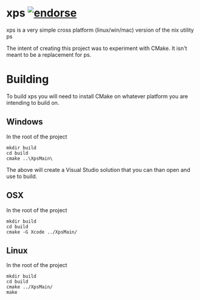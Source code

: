 xps [![endorse](https://api.coderwall.com/caseydunham/endorsecount.png)](https://coderwall.com/caseydunham)
===

xps is a very simple cross platform (linux/win/mac) version of the nix utility ps

The intent of creating this project was to experiment with CMake. It isn't meant to be a replacement for ps. 

Building
====

To build xps you will need to install CMake on whatever platform you are intending to build on.

Windows
-------

In the root of the project 

    mkdir build
    cd build
    cmake ..\XpsMain\

The above will create a Visual Studio solution that you can than open and use to build.

OSX
---

In the root of the project

    mkdir build
    cd build
    cmake -G Xcode ../XpsMain/

Linux
-----

In the root of the project

    mkdir build
    cd build
    cmake ../XpsMain/
    make

